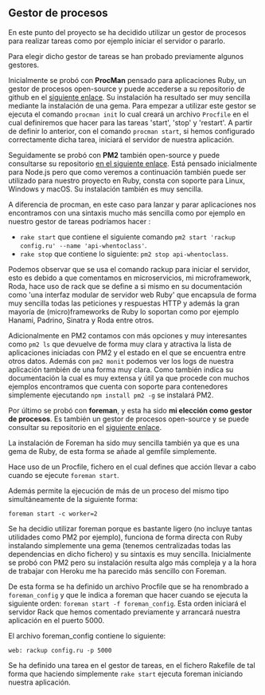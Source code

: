 ## Gestor de procesos
En este punto del proyecto se ha decidido utilizar un gestor de procesos para realizar tareas como por ejemplo iniciar el servidor o pararlo.


Para elegir dicho gestor de tareas se han probado previamente algunos gestores.

Inicialmente se probó con **ProcMan** pensado para aplicaciones Ruby, un gestor de procesos open-source y puede accederse a su repositorio de github en el [siguiente enlace](https://github.com/adamcooke/procman). Su instalación ha resultado ser muy sencilla mediante la instalación de una gema. Para empezar a utilizar este gestor se ejecuta el comando `procman init` lo cual creará un archivo `Procfile` en el cual definiremos que hacer para las tareas 'start', 'stop' y 'restart'. A partir de definir lo anterior, con el comando `procman start`, si hemos configurado correctamente dicha tarea, iniciará el servidor de nuestra aplicación.


Seguidamente se probó con **PM2** también open-source y puede consultarse su repositorio [en el siguiente enlace](https://github.com/Unitech/pm2). Está pensado inicialmente para Node.js pero que como veremos a continuación también puede ser utilizado para nuestro proyecto en Ruby, consta con soporte para Linux, Windows y macOS. Su instalación también es muy sencilla. 

A diferencia de procman, en este caso para lanzar y parar aplicaciones nos encontramos con una sintaxis mucho más sencilla como por ejemplo en nuestro gestor de tareas podríamos hacer :
- `rake start` que contiene el siguiente comando `pm2 start 'rackup config.ru' --name 'api-whentoclass'`.
- `rake stop` que contiene lo siguiente: `pm2 stop api-whentoclass`. 

Podemos observar que se usa el comando rackup para iniciar el servidor, esto es debido a que comentamos en microservicios, mi microframework, Roda, hace uso de rack que se define a si mismo en su documentación como 'una interfaz modular de servidor web Ruby' que encapsula de forma muy sencilla todas las peticiones y respuestas HTTP y además la gran mayoría de (micro)frameworks de Ruby lo soportan como por ejemplo Hanami, Padrino, Sinatra y Roda entre otros.  

Adicionalmente en PM2 contamos con más opciones y muy interesantes como `pm2 ls` que devuelve de forma muy clara y atractiva la lista de aplicaciones iniciadas con PM2 y el estado en el que se encuentra entre otros datos. Además con `pm2 monit` podemos ver los logs de nuestra aplicación también de una forma muy clara. Como también indica su documentación la cual es muy extensa y útil ya que procede con muchos ejemplos encontramos que cuenta con soporte para contenedores simplemente ejecutando `npm install pm2 -g` se instalará PM2.

Por último se probó con **foreman**, y esta ha sido **mi elección como gestor de procesos**. Es también un gestor de procesos open-source y se puede consultar su repositorio en el [siguiente enlace](https://github.com/ddollar/foreman). 

La instalación de Foreman ha sido muy sencilla también ya que es una gema de Ruby, de esta forma se añade al gemfile simplemente. 

Hace uso de un Procfile, fichero en el cual defines que acción llevar a cabo cuando se ejecute `foreman start`.

Además permite la ejecución de más de un proceso del mismo tipo simultáneamente de la siguiente forma:

```
foreman start -c worker=2
```

Se ha decidio utilizar foreman porque es bastante ligero (no incluye tantas utilidades como PM2 por ejemplo), funciona de forma directa con Ruby instalando simplemente una gema (tenemos centralizadas todas las dependencias en dicho fichero) y su sintaxis es muy sencilla. Inicialmente se probó con PM2 pero su instalación resulta algo más compleja y a la hora de trabajar con Heroku me ha parecido más sencillo con Foreman.

De esta forma se ha definido un archivo Procfile que se ha renombrado a `foreman_config` y que le indica a foreman que hacer cuando se ejecuta la siguiente orden: `foreman start -f foreman_config`. Esta orden iniciará el servidor Rack que hemos comentado previamente y arrancará nuestra aplicación en el puerto 5000.

El archivo foreman_config contiene lo siguiente:

```
web: rackup config.ru -p 5000
```

Se ha definido una tarea en el gestor de tareas, en el fichero Rakefile de tal forma que haciendo simplemente `rake start` ejecuta foreman iniciando nuestra aplicación.